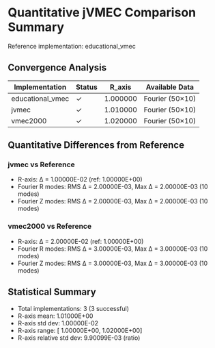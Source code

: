 # Quantitative jVMEC Comparison Summary

Reference implementation: educational_vmec

## Convergence Analysis

| Implementation | Status | R_axis | Available Data |
|---|---|---|---|
| educational_vmec | ✓ |   1.000000 | Fourier (50×10) |
| jvmec | ✓ |   1.010000 | Fourier (50×10) |
| vmec2000 | ✓ |   1.020000 | Fourier (50×10) |

## Quantitative Differences from Reference

### jvmec vs Reference

- R-axis: Δ =  1.00000E-02 (ref:  1.00000E+00)
- Fourier R modes: RMS Δ =  2.00000E-03, Max Δ =  2.00000E-03 (10 modes)
- Fourier Z modes: RMS Δ =  2.00000E-03, Max Δ =  2.00000E-03 (10 modes)

### vmec2000 vs Reference

- R-axis: Δ =  2.00000E-02 (ref:  1.00000E+00)
- Fourier R modes: RMS Δ =  3.00000E-03, Max Δ =  3.00000E-03 (10 modes)
- Fourier Z modes: RMS Δ =  3.00000E-03, Max Δ =  3.00000E-03 (10 modes)

## Statistical Summary

- Total implementations: 3 (3 successful)
- R-axis mean:  1.01000E+00
- R-axis std dev:  1.00000E-02
- R-axis range: [ 1.00000E+00,  1.02000E+00]
- R-axis relative std dev:  9.90099E-03 (ratio)
